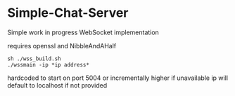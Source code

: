 # Simple-Chat-Server
Simple work in progress WebSocket implementation

requires openssl and NibbleAndAHalf 

```
sh ./wss_build.sh
./wssmain -ip *ip address* 
```

hardcoded to start on port 5004 or incrementally higher if unavailable 
ip will default to localhost if not provided 

